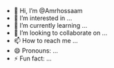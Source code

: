 - 👋 Hi, I’m @Amrhossaam
- 👀 I’m interested in ...
- 🌱 I’m currently learning ...
- 💞️ I’m looking to collaborate on ...
- 📫 How to reach me ...
- 😄 Pronouns: ...
- ⚡ Fun fact: ...

<!---
Amrhossaam/Amrhossaam is a ✨ special ✨ repository because its `README.md` (this file) appears on your GitHub profile.
You can click the Preview link to take a look at your changes.
--->

